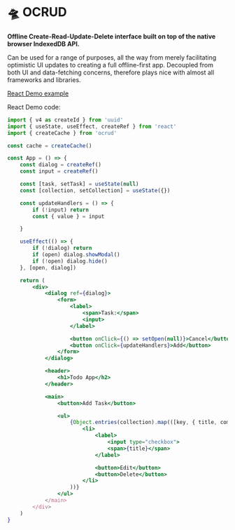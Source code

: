 # 🛸 OCRUD

**Offline Create-Read-Update-Delete interface built on top of the native browser IndexedDB API.**

Can be used for a range of purposes, all the way from merely facilitating optimistic UI updates to creating a full offline-first app. Decoupled from both UI and data-fetching concerns, therefore plays nice with almost all frameworks and libraries.

[React Demo example](#)

React Demo code:

```jsx
import { v4 as createId } from 'uuid'
import { useState, useEffect, createRef } from 'react'
import { createCache } from 'ocrud'

const cache = createCache()

const App = () => {
    const dialog = createRef()
    const input = createRef()

    const [task, setTask] = useState(null)
    const [collection, setCollection] = useState({})

    const updateHandlers = () => {
        if (!input) return
        const { value } = input

    }

    useEffect(() => {
        if (!dialog) return
        if (open) dialog.showModal()
        if (!open) dialog.hide()
    }, [open, dialog])

    return (
        <div>
            <dialog ref={dialog}>
                <form>
                    <label>
                        <span>Task:</span>
                        <input>
                    </label>

                    <button onClick={() => setOpen(null)}>Cancel</button>
                    <button onClick={updateHandlers}>Add</button>
                </form>
            </dialog>

            <header>
                <h1>Todo App</h2>
            </header>

            <main>
                <button>Add Task</button>

                <ul>
                    {Object.entries(collection).map(([key, { title, completed }]) => (
                        <li>
                            <label>
                                <input type="checkbox">
                                <span>{title}</span>
                            </label>

                            <button>Edit</button>
                            <button>Delete</button>
                        </li>
                    ))}
                </ul>
            </main>
        </div>
    )
}



```
